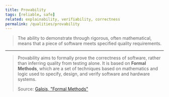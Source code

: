 ```yaml
---
title: Provability
tags: [reliable, safe]
related: explainability, verifiability, correctness
permalink: /qualities/provability
---
```


> The ability to demonstrate through rigorous, often mathematical, means that a piece of software meets specified quality requirements.

<hr class="with-no-margin"/>

> Provability aims to formally prove the correctness of software, rather than inferring quality from testing alone. It is based on **Formal Methods**, which are a set of techniques based on mathematics and logic used to specify, design, and verify software and hardware systems.
> 
> Source: [Galois, "Formal Methods"](https://www.galois.com/what-are-formal-methods)